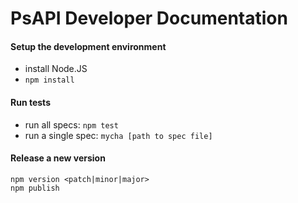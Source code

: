 # PsAPI Developer Documentation

#### Setup the development environment
* install Node.JS
* `npm install`


#### Run tests
* run all specs: `npm test`
* run a single spec: `mycha [path to spec file]`


#### Release a new version

```
npm version <patch|minor|major>
npm publish
```
